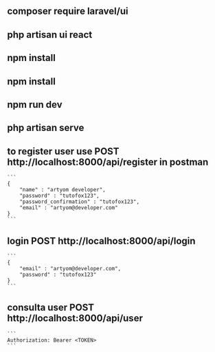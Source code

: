 ## composer require laravel/ui
## php artisan ui react
## npm install
## npm install
## npm run dev
## php artisan serve


## to register user use POST http://localhost:8000/api/register in postman
````
```
{
    "name" : "artyom developer",
    "password" : "tutofox123",
    "password_confirmation" : "tutofox123",
    "email" : "artyom@developer.com"
}
```
````

## login POST http://localhost:8000/api/login

````
```
{
    "email" : "artyom@developer.com",
    "password" : "tutofox123"
}
```
````

## consulta user POST http://localhost:8000/api/user

````
```
Authorization: Bearer <TOKEN>
```
````